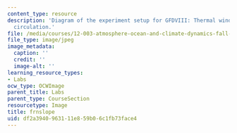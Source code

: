 ```yaml
---
content_type: resource
description: 'Diagram of the experiment setup for GFDVIII: Thermal wind and Hadley
  circulation.'
file: /media/courses/12-003-atmosphere-ocean-and-climate-dynamics-fall-2008/df2a3940963111e859b06c1fb73face4_frnslope.jpg
file_type: image/jpeg
image_metadata:
  caption: ''
  credit: ''
  image-alt: ''
learning_resource_types:
- Labs
ocw_type: OCWImage
parent_title: Labs
parent_type: CourseSection
resourcetype: Image
title: frnslope
uid: df2a3940-9631-11e8-59b0-6c1fb73face4
---
```

